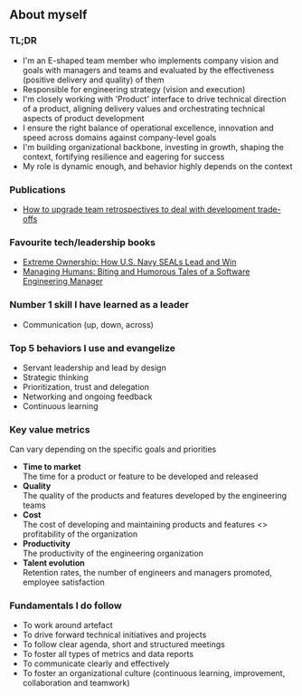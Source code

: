 ## About myself

### TL;DR
- I'm an E-shaped team member who implements company vision and goals with managers and teams and evaluated by the effectiveness (positive delivery and quality) of them
- Responsible for engineering strategy (vision and execution) 
- I'm closely working with 'Product' interface to drive technical direction of a product, aligning delivery values and orchestrating technical aspects of product development
- I ensure the right balance of operational excellence, innovation and speed across domains against company-level goals
- I'm building organizational backbone, investing in growth, shaping the context, fortifying resilience and eagering for success
- My role is dynamic enough, and behavior highly depends on the context

### Publications
- [How to upgrade team retrospectives to deal with development trade-offs](https://medium.com/flo-health/how-to-determine-a-trade-off-between-speed-and-quality-and-in-what-way-it-connects-to-68a2217de2bc)

### Favourite tech/leadership books
- [Extreme Ownership: How U.S. Navy SEALs Lead and Win](https://www.amazon.com/Extreme-Ownership-U-S-Navy-SEALs-ebook/dp/B0739PYQSS)
- [Managing Humans: Biting and Humorous Tales of a Software Engineering Manager](https://www.amazon.com/Managing-Humans-Humorous-Software-Engineering-ebook/dp/B01J53IE1O)

### Number 1 skill I have learned as a leader 
- Communication (up, down, across)

### Top 5 behaviors I use and evangelize 
- Servant leadership and lead by design 
- Strategic thinking
- Prioritization, trust and delegation
- Networking and ongoing feedback
- Continuous learning

### Key value metrics
Can vary depending on the specific goals and priorities
- **Time to market**\
The time for a product or feature to be developed and released
- **Quality**\
The quality of the products and features developed by the engineering teams
- **Cost**\
The cost of developing and maintaining products and features <> profitability of the organization
- **Productivity**\
The productivity of the engineering organization
- **Talent evolution**\
Retention rates, the number of engineers and managers promoted, employee satisfaction

### Fundamentals I do follow
- To work around artefact
- To drive forward technical initiatives and projects
- To follow clear agenda, short and structured meetings
- To foster all types of metrics and data reports
- To communicate clearly and effectively
- To foster an organizational culture (continuous learning, improvement, collaboration and teamwork)
